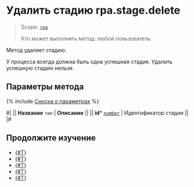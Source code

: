 # Удалить стадию rpa.stage.delete

> Scope: [`rpa`](../../../scopes/permissions.md)
>
> Кто может выполнять метод: любой пользователь

Метод удаляет стадию. 

У процесса всегда должна быть одна успешная стадия. Удалить успешную стадию нельзя.

## Параметры метода

{% include [Сноска о параметрах](../../../../_includes/required.md) %}

#|
|| **Название**
`тип` | **Описание** ||
|| **id***
[`number`](../../../data-types.md) | Идентификатор стадии ||
|#

## Продолжите изучение 

- [{#T}](./index.md)
- [{#T}](./rpa-stage-add.md)
- [{#T}](./rpa-stage-update.md)
- [{#T}](./rpa-stage-get.md)
- [{#T}](./rpa-stage-list-for-type.md)